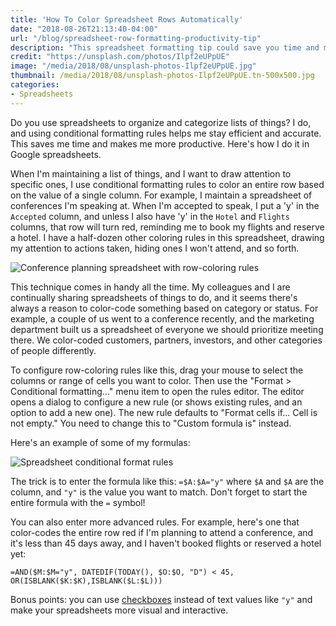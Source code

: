 ```yaml
---
title: 'How To Color Spreadsheet Rows Automatically'
date: "2018-08-26T21:13:40-04:00"
url: "/blog/spreadsheet-row-formatting-productivity-tip"
description: "This spreadsheet formatting tip could save you time and make you more productive."
credit: "https://unsplash.com/photos/Ilpf2eUPpUE"
image: "/media/2018/08/unsplash-photos-Ilpf2eUPpUE.jpg"
thumbnail: /media/2018/08/unsplash-photos-Ilpf2eUPpUE.tn-500x500.jpg
categories:
- Spreadsheets
---
```

Do you use spreadsheets to organize and categorize lists of things?
I do, and using conditional formatting rules helps me stay efficient and accurate.
This saves me time and makes me more productive.
Here's how I do it in Google spreadsheets.
<!--more-->

When I'm maintaining a list of things, and I want to draw attention to specific ones, I use conditional formatting rules to color an entire row based on the value of a single column.
For example, I maintain a spreadsheet of conferences I'm speaking at.
When I'm accepted to speak, I put a 'y' in the `Accepted` column, and unless I also have 'y' in the `Hotel` and `Flights` columns, that row will turn red, reminding me to book my flights and reserve a hotel.
I have a half-dozen other coloring rules in this spreadsheet, drawing my attention to actions taken, hiding ones I won't attend, and so forth.

![Conference planning spreadsheet with row-coloring rules](/media/2018/08/conference-planning-spreadsheet.png)

This technique comes in handy all the time.
My colleagues and I are continually sharing spreadsheets of things to do, and it seems there's always a reason to color-code something based on category or status.
For example, a couple of us went to a conference recently, and the marketing department built us a spreadsheet of everyone we should prioritize meeting there.
We color-coded customers, partners, investors, and other categories of people differently.

To configure row-coloring rules like this, drag your mouse to select the columns or range of cells you want to color.
Then use the "Format > Conditional formatting..." menu item to open the rules editor.
The editor opens a dialog to configure a new rule (or shows existing rules, and an option to add a new one).
The new rule defaults to "Format cells if... Cell is not empty."
You need to change this to "Custom formula is" instead.

Here's an example of some of my formulas:

![Spreadsheet conditional format rules](/media/2018/08/conditional-format-rules.png)

The trick is to enter the formula like this: `=$A:$A="y"` where `$A` and `$A` are the column, and `"y"` is the value you want to match.
Don't forget to start the entire formula with the `=` symbol!

You can also enter more advanced rules.
For example, here's one that color-codes the entire row red if I'm planning to attend a conference, and it's less than 45 days away, and I haven't booked flights or reserved a hotel yet:

```
=AND($M:$M="y", DATEDIF(TODAY(), $O:$O, "D") < 45, OR(ISBLANK($K:$K),ISBLANK($L:$L)))
```

Bonus points: you can use [checkboxes](https://support.google.com/docs/answer/7684717) instead of text values like `"y"` and make your spreadsheets more visual and interactive.
